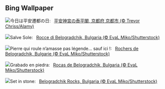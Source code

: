 ## Bing Wallpaper
![](https://www.bing.com/th?id=OHR.HeianDay2025_JA-JP1910457007_UHD.jpg&w=1000)今日は平安遷都の日:&nbsp;&ensp;[平安神宮の泰平閣, 京都府 京都市 (© Trevor Chriss/Alamy)](https://www.bing.com/th?id=OHR.HeianDay2025_JA-JP1910457007_UHD.jpg)
<br><br/>
![](https://www.bing.com/th?id=OHR.BulgariaRocks_IT-IT4526713367_UHD.jpg&w=1000)Salve Sole:&nbsp;&ensp;[Rocce di Belogradchik, Bulgaria (© EvaL Miko/Shutterstock)](https://www.bing.com/th?id=OHR.BulgariaRocks_IT-IT4526713367_UHD.jpg)
<br><br/>
![](https://www.bing.com/th?id=OHR.BulgariaRocks_FR-FR6124284800_UHD.jpg&w=1000)Pierre qui roule n’amasse pas légende… sauf ici !:&nbsp;&ensp;[Rochers de Belogradchik, Bulgarie (© EvaL Miko/Shutterstock)](https://www.bing.com/th?id=OHR.BulgariaRocks_FR-FR6124284800_UHD.jpg)
<br><br/>
![](https://www.bing.com/th?id=OHR.BulgariaRocks_ES-ES9951900468_UHD.jpg&w=1000)Grabado en piedra:&nbsp;&ensp;[Rocas de Belogradchik, Bulgaria (© EvaL Miko/Shutterstock)](https://www.bing.com/th?id=OHR.BulgariaRocks_ES-ES9951900468_UHD.jpg)
<br><br/>
![](https://www.bing.com/th?id=OHR.BulgariaRocks_EN-GB3300175834_UHD.jpg&w=1000)Set in stone:&nbsp;&ensp;[Belogradchik Rocks, Bulgaria (© EvaL Miko/Shutterstock)](https://www.bing.com/th?id=OHR.BulgariaRocks_EN-GB3300175834_UHD.jpg)
<br><br/>
